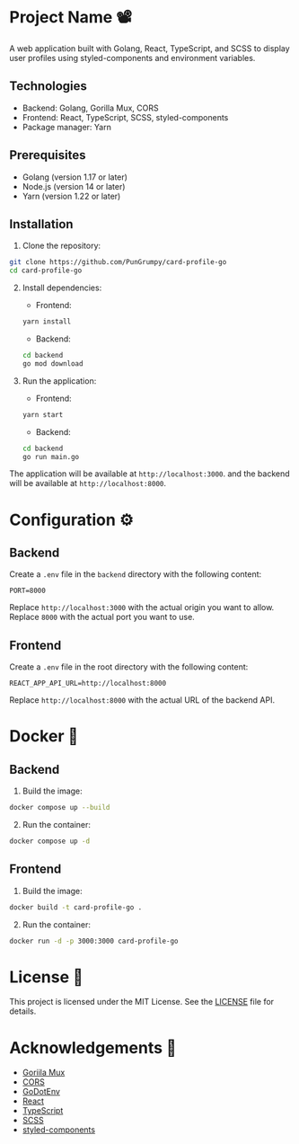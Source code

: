# Project Name 📽️

A web application built with Golang, React, TypeScript, and SCSS to display user profiles using styled-components and environment variables.

## Technologies

- Backend: Golang, Gorilla Mux, CORS
- Frontend: React, TypeScript, SCSS, styled-components
- Package manager: Yarn

## Prerequisites

- Golang (version 1.17 or later)
- Node.js (version 14 or later)
- Yarn (version 1.22 or later)

## Installation

1. Clone the repository:

```bash
git clone https://github.com/PunGrumpy/card-profile-go
cd card-profile-go
```

2. Install dependencies:

   - Frontend:

   ```bash
   yarn install
   ```

   - Backend:

   ```bash
   cd backend
   go mod download
   ```

3. Run the application:

   - Frontend:

   ```bash
   yarn start
   ```

   - Backend:

   ```bash
   cd backend
   go run main.go
   ```

The application will be available at `http://localhost:3000`. and the backend will be available at `http://localhost:8000`.

# Configuration ⚙️

## Backend

Create a `.env` file in the `backend` directory with the following content:

```env
PORT=8000
```

Replace `http://localhost:3000` with the actual origin you want to allow. Replace `8000` with the actual port you want to use.

## Frontend

Create a `.env` file in the root directory with the following content:

```env
REACT_APP_API_URL=http://localhost:8000
```

Replace `http://localhost:8000` with the actual URL of the backend API.

# Docker 🐳

## Backend

1. Build the image:

```bash
docker compose up --build
```

2. Run the container:

```bash
docker compose up -d
```

## Frontend

1. Build the image:

```bash
docker build -t card-profile-go .
```

2. Run the container:

```bash
docker run -d -p 3000:3000 card-profile-go
```

# License 📜

This project is licensed under the MIT License. See the [LICENSE](LICENSE) file for details.

# Acknowledgements 🙏

- [Goriila Mux](https://pkg.go.dev/github.com/gorilla/mux)
- [CORS](https://pkg.go.dev/github.com/rs/cors)
- [GoDotEnv](https://pkg.go.dev/github.com/joho/godotenv)
- [React](https://reactjs.org/)
- [TypeScript](https://www.typescriptlang.org/)
- [SCSS](https://sass-lang.com/)
- [styled-components](https://styled-components.com/)

